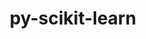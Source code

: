 ---
title: "py-scikit-learn"
layout: cache
categories: [package, v2025.07.0]
meta: {"compilers": ["apple-clang@17.0.0", "gcc@11.4.0", "gcc@13.2.0", "intel-oneapi-compilers@2025.1.0"], "num_specs": 13, "num_specs_by_stack": {"e4s": 3, "e4s-oneapi": 1, "ml-darwin-aarch64-mps": 3, "ml-linux-aarch64-cpu": 3, "ml-linux-aarch64-cuda": 3, "ml-linux-x86_64-cpu": 3, "ml-linux-x86_64-cuda": 3, "ml-linux-x86_64-rocm": 2, "root": 13}, "oss": ["sequoia", "ubuntu22.04", "ubuntu24.04"], "platforms": ["darwin", "linux"], "stacks": ["e4s", "e4s-oneapi", "ml-darwin-aarch64-mps", "ml-linux-aarch64-cpu", "ml-linux-aarch64-cuda", "ml-linux-x86_64-cpu", "ml-linux-x86_64-cuda", "ml-linux-x86_64-rocm", "root"], "targets": ["aarch64", "x86_64_v3"], "versions": ["1.2.2", "1.7.0"]}
spec_details: [{"compiler": "gcc@13.2.0", "hash": "3pp5sw66yaaqh4u5fotdtzhavfmhd6yw", "os": "ubuntu24.04", "platform": "linux", "size": "-", "stacks": ["ml-linux-aarch64-cpu", "ml-linux-aarch64-cuda", "root"], "target": "aarch64", "variants": ["build_system=python_pip"], "versions": ["1.7.0"]}, {"compiler": "gcc@13.2.0", "hash": "57bounqjwabd5rxkpogwzc2gdtv7jv2n", "os": "ubuntu24.04", "platform": "linux", "size": "-", "stacks": ["ml-linux-aarch64-cpu", "ml-linux-aarch64-cuda", "root"], "target": "aarch64", "variants": ["build_system=python_pip"], "versions": ["1.7.0"]}, {"compiler": "gcc@13.2.0", "hash": "alfdjlolrmhvurplt3kvfsdwbcrsa4x6", "os": "ubuntu24.04", "platform": "linux", "size": "-", "stacks": ["ml-linux-x86_64-cpu", "ml-linux-x86_64-cuda", "ml-linux-x86_64-rocm", "root"], "target": "x86_64_v3", "variants": ["build_system=python_pip"], "versions": ["1.2.2"]}, {"compiler": "intel-oneapi-compilers@2025.1.0", "hash": "bvrtriv2wtrjlc2gsnogoqtq5fq4htbe", "os": "ubuntu22.04", "platform": "linux", "size": "-", "stacks": ["e4s-oneapi", "root"], "target": "x86_64_v3", "variants": ["build_system=python_pip"], "versions": ["1.7.0"]}, {"compiler": "gcc@13.2.0", "hash": "egr53l42ecf6o4cs456kyoysqevrfsyf", "os": "ubuntu24.04", "platform": "linux", "size": "-", "stacks": ["ml-linux-x86_64-cpu", "ml-linux-x86_64-cuda", "ml-linux-x86_64-rocm", "root"], "target": "x86_64_v3", "variants": ["build_system=python_pip"], "versions": ["1.7.0"]}, {"compiler": "gcc@11.4.0", "hash": "ehex3qjzugq52voawb47pssopswpcqqq", "os": "ubuntu22.04", "platform": "linux", "size": "-", "stacks": ["e4s", "root"], "target": "x86_64_v3", "variants": ["build_system=python_pip"], "versions": ["1.7.0"]}, {"compiler": "gcc@13.2.0", "hash": "ep4v4ul73baovg2mavwftd6kuuytospy", "os": "ubuntu24.04", "platform": "linux", "size": "-", "stacks": ["ml-linux-x86_64-cpu", "ml-linux-x86_64-cuda", "root"], "target": "x86_64_v3", "variants": ["build_system=python_pip"], "versions": ["1.7.0"]}, {"compiler": "gcc@11.4.0", "hash": "fe6qvl4i7d4jcz6y3rfdi2k7hst6e62q", "os": "ubuntu22.04", "platform": "linux", "size": "-", "stacks": ["e4s", "root"], "target": "x86_64_v3", "variants": ["build_system=python_pip"], "versions": ["1.7.0"]}, {"compiler": "apple-clang@17.0.0", "hash": "g7ec36v3yybwq67c2fli2wxdso4gz6wb", "os": "sequoia", "platform": "darwin", "size": "-", "stacks": ["ml-darwin-aarch64-mps", "root"], "target": "aarch64", "variants": ["build_system=python_pip"], "versions": ["1.7.0"]}, {"compiler": "apple-clang@17.0.0", "hash": "ilb2nzink4b4sfqv565xzduvgauv4qv3", "os": "sequoia", "platform": "darwin", "size": "-", "stacks": ["ml-darwin-aarch64-mps", "root"], "target": "aarch64", "variants": ["build_system=python_pip"], "versions": ["1.2.2"]}, {"compiler": "apple-clang@17.0.0", "hash": "kxihin4s6sua56ramkhdzlj6l45abrni", "os": "sequoia", "platform": "darwin", "size": "-", "stacks": ["ml-darwin-aarch64-mps", "root"], "target": "aarch64", "variants": ["build_system=python_pip"], "versions": ["1.7.0"]}, {"compiler": "gcc@11.4.0", "hash": "o5jzwe6gk6tccblwgbap7iafglbimq3v", "os": "ubuntu22.04", "platform": "linux", "size": "-", "stacks": ["e4s", "root"], "target": "x86_64_v3", "variants": ["build_system=python_pip"], "versions": ["1.7.0"]}, {"compiler": "gcc@13.2.0", "hash": "ztd6mxtca3xnrn3rdjxhxnnkjduvey3a", "os": "ubuntu24.04", "platform": "linux", "size": "-", "stacks": ["ml-linux-aarch64-cpu", "ml-linux-aarch64-cuda", "root"], "target": "aarch64", "variants": ["build_system=python_pip"], "versions": ["1.2.2"]}]
---